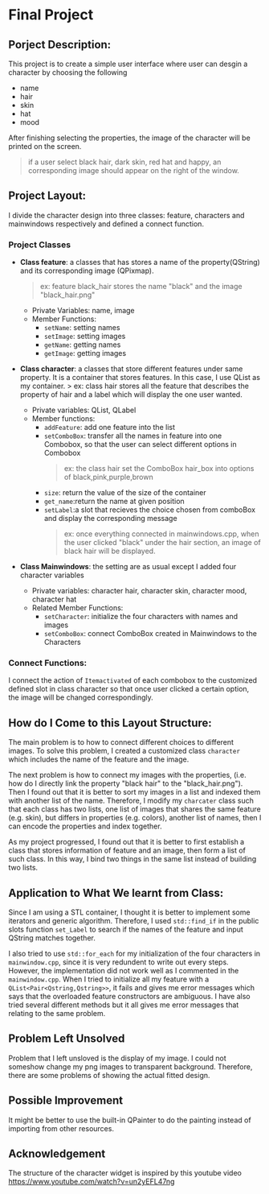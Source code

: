 # Final Project


## Porject Description:

This project is to create a simple user interface where user can desgin a character by choosing the following
* name
* hair
* skin
* hat 
* mood

After finishing selecting the properties, the image of the character will be printed on the screen. 

> if a user select black hair, dark skin, red hat and happy, an corresponding image should appear on the right of the window.


## Project Layout:
I divide the character design into three classes: feature, characters and mainwindows respectively and defined a connect function.

### Project Classes
- **Class feature**: a classes that has stores a name of the property(QString) and its corresponding image (QPixmap). 
  > ex: feature black_hair stores the name "black" and the image "black_hair.png"
  - Private Variables: name, image
  - Member Functions:
    - `setName`:  setting names
    - `setImage`: setting images
    - `getName`:  getting names
    - `getImage`: getting images

- **Class character**: a classes that store different features under same property. It is a container that stores features. In this case, I use QList<feature> as my container. > ex: class hair stores all the feature that describes the property of hair and a label which will display the one user wanted. 
  - Private variables: QList<feature>, QLabel
  - Member functions:
    - `addFeature`:  add one feature into the list
    - `setComboBox`: transfer all the names in feature into one Combobox, so that the user can select different options in Combobox
      > ex: the class hair set the ComboBox hair_box into options of black,pink,purple,brown
    - `size`: return the value of the size of the container
    - `get_name`:return the name at given position
    - `setLabel`:a slot that recieves the choice chosen from comboBox and display the corresponding message
      > ex: once everything connected in mainwindows.cpp, when the user clicked "black" under the hair section, an image of black hair will be displayed.

  
- **Class Mainwindows**: the setting are as usual except I added four character variables  
  - Private variables: character hair, character skin, character mood, character hat
  - Related Member Functions:
    - `setCharacter`: initialize the four characters with names and images
    - `setComboBox`: connect ComboBox created in Mainwindows to the Characters

### Connect Functions:
I connect the action of `Itemactivated` of each combobox to the customized defined slot in class character so that once user clicked a certain option, the image will be changed correspondingly.


## How do I Come to this Layout Structure:

The main problem is to how to connect different choices to different images. To solve this problem, I created a customized class `character` which includes the name of the feature and the image. 

The next problem is how to connect my images with the properties, (i.e. how do I directly link the property "black hair" to the "black_hair.png"). Then I found out that it is better to sort my images in a list and indexed them with another list of the name. Therefore, I modify my `charcater` class such that each class has two lists, one list of images that shares the same feature (e.g. skin), but differs in properties (e.g. colors), another list of names, then I can encode the properties and index together. 

As my project progressed, I found out that it is better to first establish a class that stores information of feature and an image, then form a list of such class. In this way, I bind two things in the same list instead of building two lists.

## Application to What We learnt from Class:

Since I am using a STL container, I thought it is better to implement some iterators and generic algorithm. Therefore, I used  `std::find_if` in the public slots function `set_Label` to search if the names of the feature and input QString matches together. 

I also tried to use `std::for_each` for my initialization of the four characters in `mainwindow.cpp`, since it is very redundent to write out every steps. However, the implementation did not work well as I commented in the `mainwindow.cpp`. When I tried to initialize all my feature with a `QList<Pair<Qstring,Qstring>>`, it fails and gives me error messages which says that the overloaded feature constructors are ambiguous. I have also tried several different methods but it all gives me error messages that relating to the same problem.




## Problem Left Unsolved

Problem that I left unsloved is the display of my image. I could not someshow change my png images to transparent background. Therefore, there are some problems of showing the actual fitted design.




## Possible Improvement

It might be better to use the built-in QPainter to do the painting instead of importing from other resources.



## Acknowledgement
The structure of the character widget is inspired by this youtube video
https://www.youtube.com/watch?v=un2yEFL47ng

